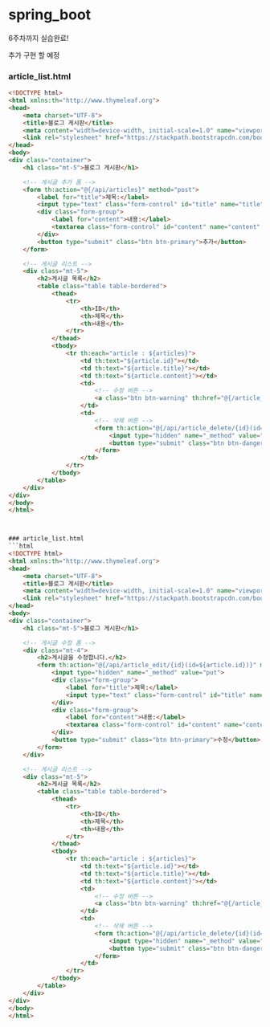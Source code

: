 # spring_boot

6주차까지 실습완료!

추가 구현 할 예정

### article_list.html
```html
<!DOCTYPE html>
<html xmlns:th="http://www.thymeleaf.org">
<head>
    <meta charset="UTF-8">
    <title>블로그 게시판</title>
    <meta content="width=device-width, initial-scale=1.0" name="viewport">
    <link rel="stylesheet" href="https://stackpath.bootstrapcdn.com/bootstrap/4.5.2/css/bootstrap.min.css">
</head>
<body>
<div class="container">
    <h1 class="mt-5">블로그 게시판</h1>

    <!-- 게시글 추가 폼 -->
    <form th:action="@{/api/articles}" method="post">
        <label for="title">제목:</label>
        <input type="text" class="form-control" id="title" name="title" required>
        <div class="form-group">
            <label for="content">내용:</label>
            <textarea class="form-control" id="content" name="content" rows="5" required></textarea>
        </div>
        <button type="submit" class="btn btn-primary">추가</button>
    </form>

    <!-- 게시글 리스트 -->
    <div class="mt-5">
        <h2>게시글 목록</h2>
        <table class="table table-bordered">
            <thead>
                <tr>
                    <th>ID</th>
                    <th>제목</th>
                    <th>내용</th>
                </tr>
            </thead>
            <tbody>
                <tr th:each="article : ${articles}">
                    <td th:text="${article.id}"></td>
                    <td th:text="${article.title}"></td>
                    <td th:text="${article.content}"></td>
                    <td>
                        <!-- 수정 버튼 -->
                        <a class="btn btn-warning" th:href="@{/article_edit/{id}(id=${article.id})}">수정</a>
                    </td>
                    <td>
                        <!-- 삭제 버튼 -->
                        <form th:action="@{/api/article_delete/{id}(id=${article.id})}" method="post" style="display:inline;">
                            <input type="hidden" name="_method" value="delete">
                            <button type="submit" class="btn btn-danger">삭제</button>
                        </form>
                    </td>
                </tr>
            </tbody>
        </table>
    </div>
</div>
</body>
</html>



### article_list.html
```html
<!DOCTYPE html>
<html xmlns:th="http://www.thymeleaf.org">
<head>
    <meta charset="UTF-8">
    <title>블로그 게시판</title>
    <meta content="width=device-width, initial-scale=1.0" name="viewport">
    <link rel="stylesheet" href="https://stackpath.bootstrapcdn.com/bootstrap/4.5.2/css/bootstrap.min.css">
</head>
<body>
<div class="container">
    <h1 class="mt-5">블로그 게시판</h1>

    <!-- 게시글 수정 폼 -->
    <div class="mt-4">
        <h2>게시글을 수정합니다.</h2>
        <form th:action="@{/api/article_edit/{id}(id=${article.id})}" method="post">
            <input type="hidden" name="_method" value="put">
            <div class="form-group">
                <label for="title">제목:</label>
                <input type="text" class="form-control" id="title" name="title" required>
            </div>
            <div class="form-group">
                <label for="content">내용:</label>
                <textarea class="form-control" id="content" name="content" rows="5" required></textarea>
            </div>
            <button type="submit" class="btn btn-primary">수정</button>
        </form>
    </div>

    <!-- 게시글 리스트 -->
    <div class="mt-5">
        <h2>게시글 목록</h2>
        <table class="table table-bordered">
            <thead>
                <tr>
                    <th>ID</th>
                    <th>제목</th>
                    <th>내용</th>
                </tr>
            </thead>
            <tbody>
                <tr th:each="article : ${articles}">
                    <td th:text="${article.id}"></td>
                    <td th:text="${article.title}"></td>
                    <td th:text="${article.content}"></td>
                    <td>
                        <!-- 수정 버튼 -->
                        <a class="btn btn-warning" th:href="@{/article_edit/{id}(id=${article.id})}">수정</a>
                    </td>
                    <td>
                        <!-- 삭제 버튼 -->
                        <form th:action="@{/api/article_delete/{id}(id=${article.id})}" method="post" style="display:inline;">
                            <input type="hidden" name="_method" value="delete">
                            <button type="submit" class="btn btn-danger">삭제</button>
                        </form>
                    </td>
                </tr>
            </tbody>
        </table>
    </div>
</div>
</body>
</html>
